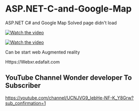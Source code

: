 # ASP.NET-C-and-Google-Map
ASP.NET C# and Google Map Solved page didn't load

[![Watch the video](https://img.youtube.com/vi/nSt-6bg79eM/0.jpg)](https://youtu.be/nSt-6bg79eM)

[![Watch the video](https://img.youtube.com/vi/yRAaWvleaGk/0.jpg)](https://youtu.be/yRAaWvleaGk)


Can be start web Augmented reality

Https://Webxr.edafait.com


## YouTube Channel Wonder developer To Subscriber 
https://youtube.com/channel/UCNJVG9_IebHe-NF-K_Y8Grw?sub_confirmation=1
